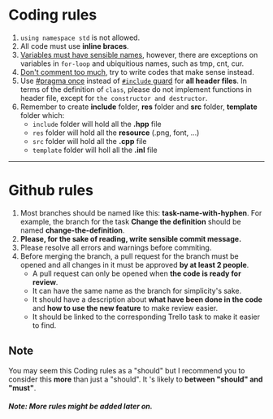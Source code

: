 # Coding rules

1. `using namespace std` is not allowed.
2. All code must use **inline braces**.
3. [Variables must have sensible names](https://www.youtube.com/watch?v=-J3wNP6u5YU), however, there are exceptions on variables in `for-loop` and ubiquitious names, such as tmp, cnt, cur.
4. [Don't comment too much](https://www.youtube.com/watch?v=Bf7vDBBOBUA), try to write codes that make sense instead.
5. Use [#pragma once](https://en.wikipedia.org/wiki/Pragma_once) instead of [`#include` guard](https://en.wikipedia.org/wiki/Include_guard) for **all header files**. In terms of the definition of `class`, please do not implement functions in header file, except for `the constructor and destructor`.
6. Remember to create **include** folder, **res** folder and **src** folder, **template** folder which:
    + `include` folder will hold all the **.hpp** file
    + `res` folder will hold all the **resource** (.png, font, ...)
    + `src` folder will hold all the **.cpp** file
    + `template` folder will holl all the **.inl** file
---

# Github rules

1. Most branches should be named like this: **task-name-with-hyphen**. For example, the branch for the task **Change the definition** should be named **change-the-definition**.
2. **Please, for the sake of reading, write sensible commit message.**
3. Please resolve all errors and warnings before commiting.
4. Before merging the branch, a pull request for the branch must be opened and all changes in it must be approved **by at least 2 people**.
   - A pull request can only be opened when **the code is ready for review**.
   - It can have the same name as the branch for simplicity's sake.
   - It should have a description about **what have been done in the code** and **how to use the new feature** to make review easier.
   - It should be linked to the corresponding Trello task to make it easier to find.


## Note

You may seem this Coding rules as a "should" but I recommend you to consider this **more** than just a "should". It 's likely to **between "should" and "must"**.

##### Note: More rules might be added later on.

